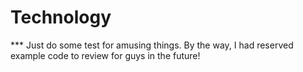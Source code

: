 # Technology

*** Just do some test for amusing things. By the way, I had reserved example code to review for guys in the future!
